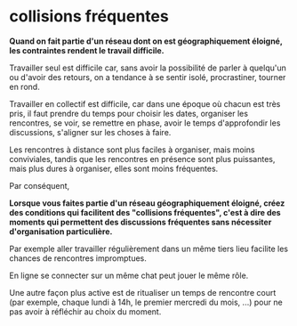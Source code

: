 # collisions fréquentes

**Quand on fait partie d'un réseau dont on est géographiquement éloigné, les contraintes rendent le travail difficile.**

Travailler seul est difficile car, sans avoir la possibilité de parler à quelqu'un ou d'avoir des retours, on a tendance à se sentir isolé, procrastiner, tourner en rond.

Travailler en collectif est difficile, car dans une époque où chacun est très pris, il faut prendre du temps pour choisir les dates, organiser les rencontres, se voir, se remettre en phase, avoir le temps d'approfondir les discussions, s'aligner sur les choses à faire.

Les rencontres à distance sont plus faciles à organiser, mais moins conviviales, tandis que les rencontres en présence sont plus puissantes, mais plus dures à organiser, elles sont moins fréquentes.

Par conséquent,

**Lorsque vous faites partie d'un réseau géographiquement éloigné, créez des conditions qui facilitent des "collisions fréquentes", c'est à dire des moments qui permettent des discussions fréquentes sans nécessiter d'organisation particulière.**

Par exemple aller travailler régulièrement dans un même tiers lieu facilite les chances de rencontres impromptues.

En ligne se connecter sur un même chat peut jouer le même rôle.

Une autre façon plus active est de ritualiser un temps de rencontre court (par exemple, chaque lundi à 14h, le premier mercredi du mois, ...) pour ne pas avoir à réfléchir au choix du moment.
